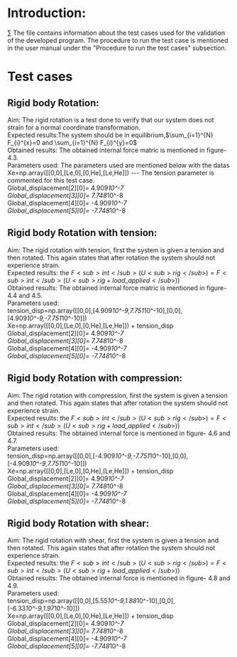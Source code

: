 # Introduction:
$\sum$
The file contains information about the test cases used for the validation of the developed program.
The procedure to run the test case is mentioned in the user manual under the "Procedure to run the test cases" subsection.
# Test cases
## Rigid body Rotation:
Aim: The rigid rotation is a test done to verify that our system does not strain for a normal coordinate transformation.<br/>
Expected results:The system should be in equilibrium,$\sum_{i=1}^{N} F_{i}^{x}=0 and \sum_{i=1}^{N} F_{i}^{y}=0$<br/>
Obtained results: The obtained internal force matric is mentioned in figure-4.3.<br/>
Parameters used: The parameters used are mentioned below with the datas<br/>
Xe=np.array([[0,0],[Le,0],[0,He],[Le,He]]) --- The tension parameter is commented for this test case.<br/>
Global_displacement[2][0]= 4.909*10^-7 <br/>
Global_displacement[3][0]= 7.748*10^-8 <br/>
Global_displacement[4][0]= -4.909*10^-7 <br/>
Global_displacement[5][0]= -7.748*10^-8 <br/>
## Rigid body Rotation with tension:
Aim: The rigid rotation with tension, first the system is given a tension and then rotated. This again states that after rotation the system should not experience strain.<br/>
Expected results: the $F<sub>int</sub>(U<sub>rig</sub>)=F<sub>int</sub>(U<sub>rig+load\_applied</sub>))$  <br/>
Obtained results: The obtained internal force matric is mentioned in figure- 4.4 and 4.5. <br/>
Parameters used: <br/>
tension_disp=np.array([[0,0],[4.909*10^-9,7.751*10^-10],[0,0],[4.909*10^-9,-7.751*10^-10]]) <br/>
Xe=np.array([[0,0],[Le,0],[0,He],[Le,He]]) + tension_disp
Global_displacement[2][0]= 4.909*10^-7 <br/>
Global_displacement[3][0]= 7.748*10^-8 <br/>
Global_displacement[4][0]= -4.909*10^-7 <br/>
Global_displacement[5][0]= -7.748*10^-8 <br/>
## Rigid body Rotation with compression:
Aim: The rigid rotation with compression, first the system is given a tension and then rotated. This again states that after rotation the system should not experience strain. <br/>
Expected results: the $F<sub>int</sub>(U<sub>rig</sub>)=F<sub>int</sub>(U<sub>rig+load\_applied</sub>))$  <br/>
Obtained results: The obtained internal force is mentioned in figure- 4.6 and 4.7. <br/>
Parameters used: <br/>
tension_disp=np.array([[0,0],[-4.909*10^-9,-7.751*10^-10],[0,0],[-4.909*10^-9,7.751*10^-10]]) <br/>
Xe=np.array([[0,0],[Le,0],[0,He],[Le,He]]) + tension_disp <br/>
Global_displacement[2][0]= 4.909*10^-7 <br/>
Global_displacement[3][0]= 7.748*10^-8 <br/>
Global_displacement[4][0]= -4.909*10^-7 <br/>
Global_displacement[5][0]= -7.748*10^-8 <br/>
## Rigid body Rotation with shear:
Aim: The rigid rotation with shear, first the system is given a tension and then rotated. This again states that after rotation the system should not experience strain. <br/>
Expected results: the $F<sub>int</sub>(U<sub>rig</sub>)=F<sub>int</sub>(U<sub>rig+load\_applied</sub>))$   <br/>
Obtained results: The obtained internal force is mentioned in figure- 4.8 and 4.9. <br/>
Parameters used: <br/>
tension_disp=np.array([[0,0],[5.55*10^-9,1.88*10^-10],[0,0],[-6.33*10^-9,1.97*10^-10]]) <br/>
Xe=np.array([[0,0],[Le,0],[0,He],[Le,He]]) + tension_disp <br/>
Global_displacement[2][0]= 4.909*10^-7  <br/>
Global_displacement[3][0]= 7.748*10^-8 <br/>
Global_displacement[4][0]= -4.909*10^-7 <br/>
Global_displacement[5][0]= -7.748*10^-8 <br/>
